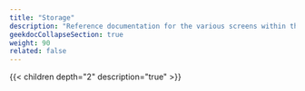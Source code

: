 ```yaml
---
title: "Storage"
description: "Reference documentation for the various screens within the Storage menu option."
geekdocCollapseSection: true
weight: 90
related: false
---
```


{{< children depth="2" description="true" >}}
